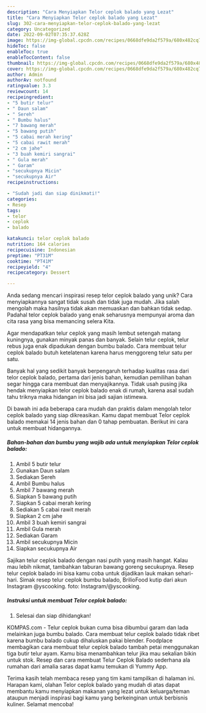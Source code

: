```yaml
---
description: "Cara Menyiapkan Telor ceplok balado yang Lezat"
title: "Cara Menyiapkan Telor ceplok balado yang Lezat"
slug: 302-cara-menyiapkan-telor-ceplok-balado-yang-lezat
category: Uncategorized
date: 2022-09-02T07:35:37.628Z
image: https://img-global.cpcdn.com/recipes/0668dfe9da2f579a/680x482cq70/telor-ceplok-balado-foto-resep-utama.jpg
hideToc: false
enableToc: true
enableTocContent: false
thumbnail: https://img-global.cpcdn.com/recipes/0668dfe9da2f579a/680x482cq70/telor-ceplok-balado-foto-resep-utama.jpg
cover: https://img-global.cpcdn.com/recipes/0668dfe9da2f579a/680x482cq70/telor-ceplok-balado-foto-resep-utama.jpg
author: Admin
authorAv: notfound
ratingvalue: 3.3
reviewcount: 14
recipeingredient:
- "5 butir telur"
- " Daun salam"
- " Sereh"
- " Bumbu halus"
- "7 bawang merah"
- "5 bawang putih"
- "5 cabai merah kering"
- "5 cabai rawit merah"
- "2 cm jahe"
- "3 buah kemiri sangrai"
- " Gula merah"
- " Garam"
- "secukupnya Micin"
- "secukupnya Air"
recipeinstructions:

- "Sudah jadi dan siap dinikmati!"
categories:
- Resep
tags:
- telor
- ceplok
- balado

katakunci: telor ceplok balado 
nutrition: 164 calories
recipecuisine: Indonesian
preptime: "PT31M"
cooktime: "PT41M"
recipeyield: "4"
recipecategory: Dessert

---
```





Anda sedang mencari inspirasi resep telor ceplok balado yang unik? Cara menyiapkannya sangat tidak susah dan tidak juga mudah. Jika salah mengolah maka hasilnya tidak akan memuaskan dan bahkan tidak sedap. Padahal telor ceplok balado yang enak seharusnya mempunyai aroma dan cita rasa yang bisa memancing selera Kita.





Agar mendapatkan telur ceplok yang masih lembut setengah matang kuningnya, gunakan minyak panas dan banyak. Selain telur ceplok, telur rebus juga enak dipadukan dengan bumbu balado. Cara membuat telur ceplok balado butuh ketelatenan karena harus menggoreng telur satu per satu.

Banyak hal yang sedikit banyak berpengaruh terhadap kualitas rasa dari telor ceplok balado, pertama dari jenis bahan, kemudian pemilihan bahan segar hingga cara membuat dan menyajikannya. Tidak usah pusing jika hendak menyiapkan telor ceplok balado enak di rumah, karena asal sudah tahu triknya maka hidangan ini bisa jadi sajian istimewa.






Di bawah ini ada beberapa cara mudah dan praktis dalam mengolah telor ceplok balado yang siap dikreasikan. Kamu dapat membuat Telor ceplok balado memakai 14 jenis bahan dan 0 tahap pembuatan. Berikut ini cara untuk membuat hidangannya.

<!--inarticleads1-->

##### Bahan-bahan dan bumbu yang wajib ada untuk menyiapkan Telor ceplok balado:

1. Ambil 5 butir telur
1. Gunakan  Daun salam
1. Sediakan  Sereh
1. Ambil  Bumbu halus
1. Ambil 7 bawang merah
1. Siapkan 5 bawang putih
1. Siapkan 5 cabai merah kering
1. Sediakan 5 cabai rawit merah
1. Siapkan 2 cm jahe
1. Ambil 3 buah kemiri sangrai
1. Ambil  Gula merah
1. Sediakan  Garam
1. Ambil secukupnya Micin
1. Siapkan secukupnya Air


Sajikan telur ceplok balado dengan nasi putih yang masih hangat. Kalau mau lebih nikmat, tambahkan taburan bawang goreng secukupnya. Resep telur ceplok balado ini bisa kamu coba untuk dijadikan lauk makan sehari-hari. Simak resep telur ceplok bumbu balado, BrilioFood kutip dari akun Instagram @yscooking. foto: Instagram/@yscooking. 

<!--inarticleads2-->

##### Instruksi untuk membuat Telor ceplok balado:


1. Selesai dan siap dihidangkan!

KOMPAS.com - Telur ceplok bukan cuma bisa dibumbui garam dan lada melainkan juga bumbu balado. Cara membuat telur ceplok balado tidak ribet karena bumbu balado cukup dihaluskan pakai blender. Foodplace membagikan cara membuat telur ceplok balado tambah petai menggunakan tiga butir telur ayam. Kamu bisa menambahkan telur jika mau sekalian bikin untuk stok. Resep dan cara membuat Telur Ceplok Balado sederhana ala rumahan dari amalia saras dapat kamu temukan di Yummy App. 

Terima kasih telah membaca resep yang tim kami tampilkan di halaman ini. Harapan kami, olahan Telor ceplok balado yang mudah di atas dapat membantu kamu menyiapkan makanan yang lezat untuk keluarga/teman ataupun menjadi inspirasi bagi kamu yang berkeinginan untuk berbisnis kuliner. Selamat mencoba!

